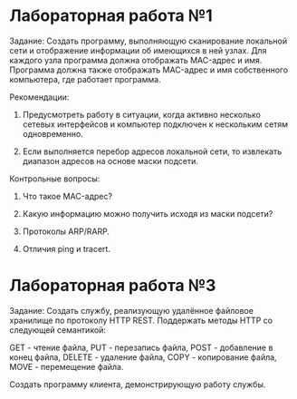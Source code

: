 # Лабораторная работа №1

Задание: Создать программу, выполняющую сканирование локальной сети и отображение информации об имеющихся в ней узлах. Для каждого узла программа должна отображать MAC-адрес и имя. Программа должна также отображать MAC-адрес и имя собственного компьютера, где работает программа.

Рекомендации:

1. Предусмотреть работу в ситуации, когда активно несколько сетевых интерфейсов и компьютер подключен к нескольким сетям одновременно.

2. Если выполняется перебор адресов локальной сети, то извлекать диапазон адресов на основе маски подсети.

Контрольные вопросы:
1. Что такое MAC-адрес?

2. Какую информацию можно получить исходя из маски подсети?

3. Протоколы ARP/RARP. 

4. Отличия ping и tracert.

# Лабораторная работа №3
Задание: Создать службу, реализующую удалённое файловое хранилище по протоколу HTTP REST. Поддержать методы HTTP со следующей семантикой: 

GET - чтение файла, PUT - перезапись файла, POST - добавление в конец файла, DELETE - удаление файла, COPY - копирование файла, MOVE - перемещение файла. 

Создать программу клиента, демонстрирующую работу службы.

